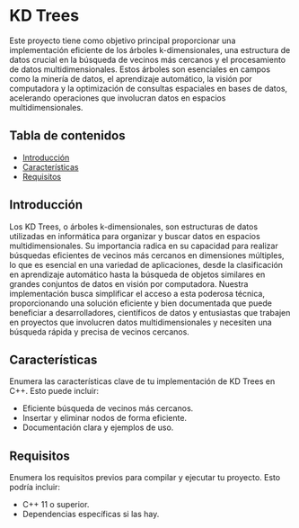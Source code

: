 # KD Trees

Este proyecto tiene como objetivo principal proporcionar una implementación eficiente de los árboles k-dimensionales, una estructura de datos crucial en la búsqueda de vecinos más cercanos y el procesamiento de datos multidimensionales. Estos árboles son esenciales en campos como la minería de datos, el aprendizaje automático, la visión por computadora y la optimización de consultas espaciales en bases de datos, acelerando operaciones que involucran datos en espacios multidimensionales.

## Tabla de contenidos

- [Introducción](#introducción)
- [Características](#características)
- [Requisitos](#requisitos)

## Introducción

Los KD Trees, o árboles k-dimensionales, son estructuras de datos utilizadas en informática para organizar y buscar datos en espacios multidimensionales. Su importancia radica en su capacidad para realizar búsquedas eficientes de vecinos más cercanos en dimensiones múltiples, lo que es esencial en una variedad de aplicaciones, desde la clasificación en aprendizaje automático hasta la búsqueda de objetos similares en grandes conjuntos de datos en visión por computadora. Nuestra implementación busca simplificar el acceso a esta poderosa técnica, proporcionando una solución eficiente y bien documentada que puede beneficiar a desarrolladores, científicos de datos y entusiastas que trabajen en proyectos que involucren datos multidimensionales y necesiten una búsqueda rápida y precisa de vecinos cercanos.

## Características

Enumera las características clave de tu implementación de KD Trees en C++. Esto puede incluir:

- Eficiente búsqueda de vecinos más cercanos.
- Insertar y eliminar nodos de forma eficiente.
- Documentación clara y ejemplos de uso.

## Requisitos

Enumera los requisitos previos para compilar y ejecutar tu proyecto. Esto podría incluir:

- C++ 11 o superior.
- Dependencias específicas si las hay.

